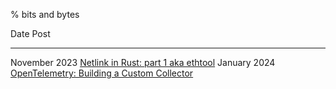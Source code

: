% bits and bytes

Date                            Post
-----------------               -----------------
November 2023                   [Netlink in Rust: part 1 aka ethtool](netlink.html)
January 2024                    [OpenTelemetry: Building a Custom Collector](opentelemetry.html)
